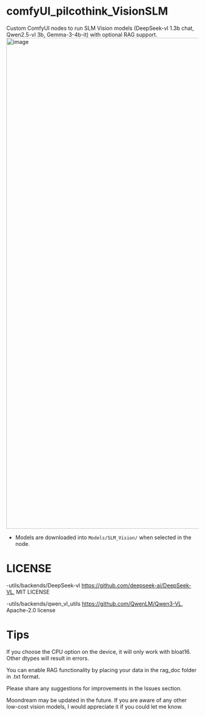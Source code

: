 # comfyUI_pilcothink_VisionSLM

Custom ComfyUI nodes to run SLM Vision models (DeepSeek-vl 1.3b chat, Qwen2.5-vl 3b, Gemma-3-4b-it) with optional RAG support.
<img width="2645" height="1288" alt="image" src="https://github.com/user-attachments/assets/739c01a6-ac6b-4067-97f7-4ace33c8536c" />



- Models are downloaded into `Models/SLM_Vision/` when selected in the node.


# LICENSE
-utils/backends/DeepSeek-vl 
https://github.com/deepseek-ai/DeepSeek-VL, MIT LICENSE

-utils/backends/qwen_vl_utils
https://github.com/QwenLM/Qwen3-VL, Apache-2.0 license


# Tips

If you choose the CPU option on the device, it will only work with bloat16. Other dtypes will result in errors.

You can enable RAG functionality by placing your data in the rag_doc folder in .txt format.

Please share any suggestions for improvements in the Issues section.

Moondream may be updated in the future. If you are aware of any other low-cost vision models, I would appreciate it if you could let me know.
